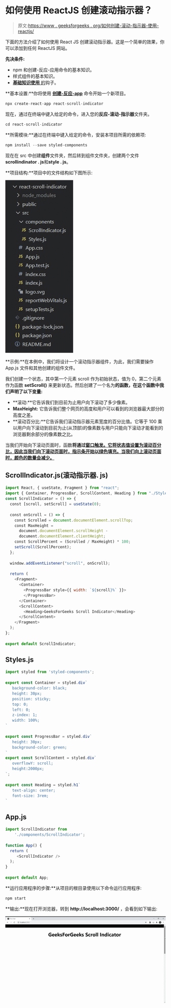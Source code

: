 # 如何使用 ReactJS 创建滚动指示器？

> 原文:[https://www . geeksforgeeks . org/如何创建-滚动-指示器-使用-reactjs/](https://www.geeksforgeeks.org/how-to-create-scroll-indicator-using-reactjs/)

下面的方法介绍了如何使用 React JS 创建滚动指示器。这是一个简单的效果，你可以添加到任何 ReactJS 网站。

**先决条件:**

*   npm 和创建-反应-应用命令的基本知识。
*   样式组件的基本知识。
*   [**<u>基础知识使用</u>** 的](https://www.geeksforgeeks.org/what-is-usestate-in-react/)钩子。

**基本设置:**你将使用 [**<u>创建-反应-app</u>**](https://www.geeksforgeeks.org/reactjs-setting-development-environment/) 命令开始一个新项目。

```jsx
npx create-react-app react-scroll-indicator
```

现在，通过在终端中键入给定的命令，进入您的**反应-滚动-指示器**文件夹。

```jsx
cd react-scroll-indicator
```

**所需模块:**通过在终端中键入给定的命令，安装本项目所需的依赖项:

```jsx
npm install --save styled-components
```

现在在 src 中创建**组件**文件夹，然后转到组件文件夹，创建两个文件**scrollindinator . js**和**style . js**。

**项目结构:**项目中的文件结构如下图所示:

![](img/2abd1ff684af162aef6a78b3ed281914.png)

**示例:**在本例中，我们将设计一个滚动指示器组件，为此，我们需要操作 App.js 文件和其他创建的组件文件。

我们创建一个状态，其中第一个元素 scroll 作为初始状态，值为 0，第二个元素作为函数 **setScroll()** 来更新状态。然后创建了一个名为**的函数，在这个函数中我们声明了以下变量:**

*   **滚动:**它告诉我们到目前为止用户向下滚动了多少像素。
*   **MaxHeight:** 它告诉我们整个网页的高度和用户可以看到的浏览器最大部分的高度之差。
*   **滚动百分比:**它告诉我们滚动指示器元素宽度的百分比值。它等于 100 乘以用户向下滚动到目前为止(从顶部)的像素数与用户只能向下滚动才能看到的浏览器剩余部分的像素数之比。

当我们开始向下滚动页面时，函数**将通过[窗口触发。它将状态值设置为滚动百分比，因此当我们向下滚动页面时，指示条开始以绿色填充。当我们向上滚动页面时，颜色的数量会减少。](https://www.geeksforgeeks.org/javascript-addeventlistener-with-examples/)**

## ScrollIndicator.js(滚动指示器. js)

```jsx
import React, { useState, Fragment } from "react";
import { Container, ProgressBar, ScrollContent, Heading } from "./Styles";
const ScrollIndicator = () => {
  const [scroll, setScroll] = useState(0);

  const onScroll = () => {
    const Scrolled = document.documentElement.scrollTop;
    const MaxHeight =
      document.documentElement.scrollHeight -
      document.documentElement.clientHeight;
    const ScrollPercent = (Scrolled / MaxHeight) * 100;
    setScroll(ScrollPercent);
  };

  window.addEventListener("scroll", onScroll);

  return (
    <Fragment>
      <Container>
        <ProgressBar style={{ width: `${scroll}%` }}>
        </ProgressBar>
      </Container>
      <ScrollContent>
        <Heading>GeeksForGeeks Scroll Indicator</Heading>
      </ScrollContent>
    </Fragment>
  );
};

export default ScrollIndicator;
```

## Styles.js

```jsx
import styled from 'styled-components';

export const Container = styled.div`
   background-color: black;
   height: 30px;
   position: sticky;
   top: 0;
   left: 0;
   z-index: 1;
   width: 100%;
`

export const ProgressBar = styled.div`
   height: 30px;
   background-color: green;
`
export const ScrollContent = styled.div`
   overflowY: scroll;
   height:2000px;
`; 

export const Heading = styled.h1`
   text-align: center;
   font-size: 3rem;
`
```

## App.js

```jsx
import ScrollIndicator from
    './components/ScrollIndicator';

function App() {
  return (
     <ScrollIndicator />
  );
}

export default App;
```

**运行应用程序的步骤:**从项目的根目录使用以下命令运行应用程序:

```jsx
npm start
```

**输出:**现在打开浏览器，转到 **http://localhost:3000/** ，会看到如下输出:

![](img/e9f2ff1ab2e9148483eb81b78f47fcf0.png)